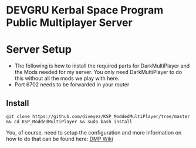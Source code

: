 # DEVGRU Kerbal Space Program Public Multiplayer Server

# Server Setup
-   The following is how to install the required parts for DarkMultiPlayer and the Mods needed for my server. You only need DarkMultiPlayer to do this without all the mods we play with here.
-   Port 6702 needs to be forwarded in your router
## Install
```
git clone https://github.com/diveyez/KSP_ModdedMultiPlayer/tree/master && cd KSP_ModdedMultiPlayer && sudo bash install
```

You, of course, need to setup the configuration and more information on how to do that can be found here: <a href="http://d-mp.org/w/Main_Page">DMP Wiki</a>
